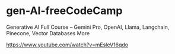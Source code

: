 # gen-AI-freeCodeCamp
Generative AI Full Course – Gemini Pro, OpenAI, Llama, Langchain, Pinecone, Vector Databases More

https://www.youtube.com/watch?v=mEsleV16qdo
